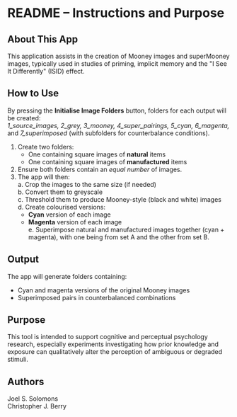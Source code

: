 # README – Instructions and Purpose

## About This App

This application assists in the creation of Mooney images and superMooney images, typically used in studies of priming, implicit memory and the "I See It Differently" (ISID) effect.

## How to Use

By pressing the **Initialise Image Folders** button, folders for each output will be created:  
*1_source_images, 2_grey, 3_mooney, 4_super_pairings, 5_cyan, 6_magenta,* and *7_superimposed* (with subfolders for counterbalance conditions).

1. Create two folders:  
   - One containing square images of **natural** items  
   - One containing square images of **manufactured** items  
2. Ensure both folders contain an *equal number* of images.  
3. The app will then:  
   a. Crop the images to the same size (if needed)  
   b. Convert them to greyscale  
   c. Threshold them to produce Mooney-style (black and white) images  
   d. Create colourised versions:  
      - **Cyan** version of each image  
      - **Magenta** version of each image  
   e. Superimpose natural and manufactured images together (cyan + magenta), with one being from set A and the other from set B.  

## Output

The app will generate folders containing:  
- Cyan and magenta versions of the original Mooney images  
- Superimposed pairs in counterbalanced combinations  

## Purpose

This tool is intended to support cognitive and perceptual psychology research, especially experiments investigating how prior knowledge and exposure can qualitatively alter the perception of ambiguous or degraded stimuli.

## Authors

Joel S. Solomons  
Christopher J. Berry

